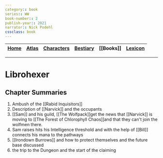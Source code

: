 ```yaml
---
category:: book
series:: WW
book-number:: 2
publish-year:: 2021
narrator:: Nick Podehl
cssclass: book
---
```



| [Home](obsidian://open?file=CAL-Wiki&file=Home) |  [Atlas](obsidian://open?file=CAL-Wiki&file=Atlas%2FAtlas)  |[Characters](obsidian://open?file=CAL-Wiki&file=Characters%2FCharacters) | [Bestiary](obsidian://open?file=CAL-Wiki&file=Bestiary%2FBestiary) | [[Books]]| [Lexicon](obsidian://open?file=CAL-Wiki&file=Lexicon%2FLexicon) |
| -------- | -------|------- | ------------ | --------- | ----------- |

---
# Librohexer

## Chapter Summaries

1) Ambush of the [[Rabid Inquisitors]]
2) Description of [[Narvick]] and the occupants 
3) [[Sam]] and his guild, [[The Wolfpack]]get the news that [[Narvick]] is moving to [[The Forest of Chlorophyll Chaos]]and that they can't join the wolfmen there.
4) Sam raises hits his Intelligence threshold and with the help of [[Bill]] connects his mana to the pathways 
5) [[Irondown Burrows]] and how to protect themselves and the future base discussed
6) the trip to the Dungeon and the start of the claiming
